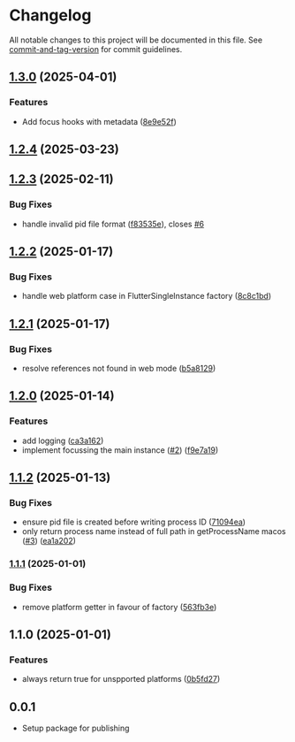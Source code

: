 # Changelog

All notable changes to this project will be documented in this file. See [commit-and-tag-version](https://github.com/absolute-version/commit-and-tag-version) for commit guidelines.

## [1.3.0](https://github.com/necodeIT/flutter_single_instance/compare/v1.2.4...v1.3.0) (2025-04-01)


### Features

* Add focus hooks with metadata ([8e9e52f](https://github.com/necodeIT/flutter_single_instance/commit/8e9e52fd671dede0100c6eab443f3aebde9424d1))

## [1.2.4](https://github.com/necodeIT/flutter_single_instance/compare/v1.2.3...v1.2.4) (2025-03-23)

## [1.2.3](https://github.com/necodeIT/flutter_single_instance/compare/v1.2.2...v1.2.3) (2025-02-11)


### Bug Fixes

* handle invalid pid file format ([f83535e](https://github.com/necodeIT/flutter_single_instance/commit/f83535edeb4d24727d9ab9f0fb48dd8a6453368a)), closes [#6](https://github.com/necodeIT/flutter_single_instance/issues/6)

## [1.2.2](https://github.com/necodeIT/flutter_single_instance/compare/v1.2.1...v1.2.2) (2025-01-17)


### Bug Fixes

* handle web platform case in FlutterSingleInstance factory ([8c8c1bd](https://github.com/necodeIT/flutter_single_instance/commit/8c8c1bdc66a97a4b623411877ce35701dadf7293))

## [1.2.1](https://github.com/necodeIT/flutter_single_instance/compare/v1.2.0...v1.2.1) (2025-01-17)


### Bug Fixes

* resolve references not found in web mode ([b5a8129](https://github.com/necodeIT/flutter_single_instance/commit/b5a8129e7078413fe5725c740bafe71b67b5da9c))

## [1.2.0](https://github.com/necodeIT/flutter_single_instance/compare/v1.1.2...v1.2.0) (2025-01-14)


### Features

* add logging ([ca3a162](https://github.com/necodeIT/flutter_single_instance/commit/ca3a162d5c4370eb5d6cbb122e9ccf37b68ca454))
* implement focussing the main instance ([#2](https://github.com/necodeIT/flutter_single_instance/issues/2)) ([f9e7a19](https://github.com/necodeIT/flutter_single_instance/commit/f9e7a19f34a1f3e7922cbd7a947cc907eefdc674))

## [1.1.2](https://github.com/necodeIT/flutter_single_instance/compare/v1.1.1...v1.1.2) (2025-01-13)


### Bug Fixes

* ensure pid file is created before writing process ID ([71094ea](https://github.com/necodeIT/flutter_single_instance/commit/71094ea95d504a7bd879f5a7f4d8099f38c4ea6e))
* only return process name instead of full path in getProcessName macos ([#3](https://github.com/necodeIT/flutter_single_instance/issues/3)) ([ea1a202](https://github.com/necodeIT/flutter_single_instance/commit/ea1a2029d3e7bb971fc9e7f99f35fc5c356f5618))

### [1.1.1](https://github.com/necodeIT/flutter_single_instance/compare/v1.1.0...v1.1.1) (2025-01-01)


### Bug Fixes

* remove platform getter in favour of factory ([563fb3e](https://github.com/necodeIT/flutter_single_instance/commit/563fb3eb4890050341a894435fe80d441d098cdd))

## 1.1.0 (2025-01-01)


### Features

* always return true for unspported platforms ([0b5fd27](https://github.com/necodeIT/flutter_single_instance/commit/0b5fd2701303fc938260e45794efb2ba8466f081))

## 0.0.1

* Setup package for publishing
